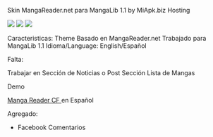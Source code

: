 Skin MangaReader.net para MangaLib 1.1 by MiApk.biz Hosting

<img src="http://1.bp.blogspot.com/-CSbtVpBmKDs/UuDMC7fh5AI/AAAAAAAAAXo/WKvOakNta98/s400/capt02.jpg"/>
<img src="http://4.bp.blogspot.com/-EzmTPqZReK4/UuDMHsVR19I/AAAAAAAAAXw/sIBXsJnViLY/s400/capt03.jpg"/>
<img src="http://2.bp.blogspot.com/-vWTIOdPLhDE/UuDMK3vIMtI/AAAAAAAAAX4/RWfS9ITnEFw/s400/cap01.jpg"/>


Caracteristicas:
Theme Basado en MangaReader.net
Trabajado para MangaLib 1.1
Idioma/Language: English/Español


Falta:

Trabajar en Sección de Noticias o Post
Sección Lista de Mangas



Demo

<a href="http://mangareader.cf"> Manga Reader CF </a> en Español



Agregado:

- Facebook Comentarios 



